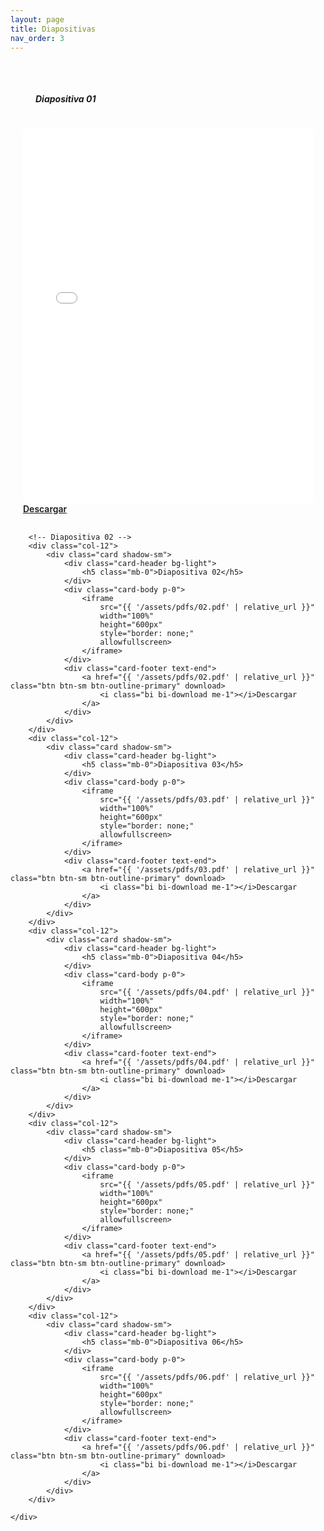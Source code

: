 ```yaml
---
layout: page
title: Diapositivas
nav_order: 3
---
```



<div class="container mt-4">
    <div class="row g-4">
        <!-- Diapositiva 01 -->
        <div class="col-12">
            <div class="card h-100">
                <div class="card-header">
                <div class="card-header bg-light">
                    <h5 class="mb-0">Diapositiva 01</h5>
                </div>
                <div class="card-body p-0">
                    <iframe 
                        src="{{ '/assets/pdfs/01.pdf' | relative_url }}" 
                        width="100%" 
                        height="600px"
                        style="border: none;"
                        allowfullscreen>
                    </iframe>
                </div>
                <div class="card-footer text-end">
                    <a href="{{ '/assets/pdfs/01.pdf' | relative_url }}" class="btn btn-sm btn-outline-primary" download>
                        <i class="bi bi-download me-1"></i>Descargar
                    </a>
                </div>
            </div>
        

        <!-- Diapositiva 02 -->
        <div class="col-12">
            <div class="card shadow-sm">
                <div class="card-header bg-light">
                    <h5 class="mb-0">Diapositiva 02</h5>
                </div>
                <div class="card-body p-0">
                    <iframe 
                        src="{{ '/assets/pdfs/02.pdf' | relative_url }}" 
                        width="100%" 
                        height="600px"
                        style="border: none;"
                        allowfullscreen>
                    </iframe>
                </div>
                <div class="card-footer text-end">
                    <a href="{{ '/assets/pdfs/02.pdf' | relative_url }}" class="btn btn-sm btn-outline-primary" download>
                        <i class="bi bi-download me-1"></i>Descargar
                    </a>
                </div>
            </div>
        </div>
        <div class="col-12">
            <div class="card shadow-sm">
                <div class="card-header bg-light">
                    <h5 class="mb-0">Diapositiva 03</h5>
                </div>
                <div class="card-body p-0">
                    <iframe 
                        src="{{ '/assets/pdfs/03.pdf' | relative_url }}" 
                        width="100%" 
                        height="600px"
                        style="border: none;"
                        allowfullscreen>
                    </iframe>
                </div>
                <div class="card-footer text-end">
                    <a href="{{ '/assets/pdfs/03.pdf' | relative_url }}" class="btn btn-sm btn-outline-primary" download>
                        <i class="bi bi-download me-1"></i>Descargar
                    </a>
                </div>
            </div>
        </div>
        <div class="col-12">
            <div class="card shadow-sm">
                <div class="card-header bg-light">
                    <h5 class="mb-0">Diapositiva 04</h5>
                </div>
                <div class="card-body p-0">
                    <iframe 
                        src="{{ '/assets/pdfs/04.pdf' | relative_url }}" 
                        width="100%" 
                        height="600px"
                        style="border: none;"
                        allowfullscreen>
                    </iframe>
                </div>
                <div class="card-footer text-end">
                    <a href="{{ '/assets/pdfs/04.pdf' | relative_url }}" class="btn btn-sm btn-outline-primary" download>
                        <i class="bi bi-download me-1"></i>Descargar
                    </a>
                </div>
            </div>
        </div>
        <div class="col-12">
            <div class="card shadow-sm">
                <div class="card-header bg-light">
                    <h5 class="mb-0">Diapositiva 05</h5>
                </div>
                <div class="card-body p-0">
                    <iframe 
                        src="{{ '/assets/pdfs/05.pdf' | relative_url }}" 
                        width="100%" 
                        height="600px"
                        style="border: none;"
                        allowfullscreen>
                    </iframe>
                </div>
                <div class="card-footer text-end">
                    <a href="{{ '/assets/pdfs/05.pdf' | relative_url }}" class="btn btn-sm btn-outline-primary" download>
                        <i class="bi bi-download me-1"></i>Descargar
                    </a>
                </div>
            </div>
        </div>
        <div class="col-12">
            <div class="card shadow-sm">
                <div class="card-header bg-light">
                    <h5 class="mb-0">Diapositiva 06</h5>
                </div>
                <div class="card-body p-0">
                    <iframe 
                        src="{{ '/assets/pdfs/06.pdf' | relative_url }}" 
                        width="100%" 
                        height="600px"
                        style="border: none;"
                        allowfullscreen>
                    </iframe>
                </div>
                <div class="card-footer text-end">
                    <a href="{{ '/assets/pdfs/06.pdf' | relative_url }}" class="btn btn-sm btn-outline-primary" download>
                        <i class="bi bi-download me-1"></i>Descargar
                    </a>
                </div>
            </div>
        </div>
        
    </div>
    
</div>

<style>
    .card {
        border-radius: 8px;
        overflow: hidden;
        margin-bottom: 2rem;
    }
    .card-header {
        padding: 1rem 1.25rem;
        font-weight: 600;
    }
    iframe {
        min-height: 500px;
    }
    @media (max-width: 768px) {
        iframe {
            height: 400px;
        }
    }
</style>
